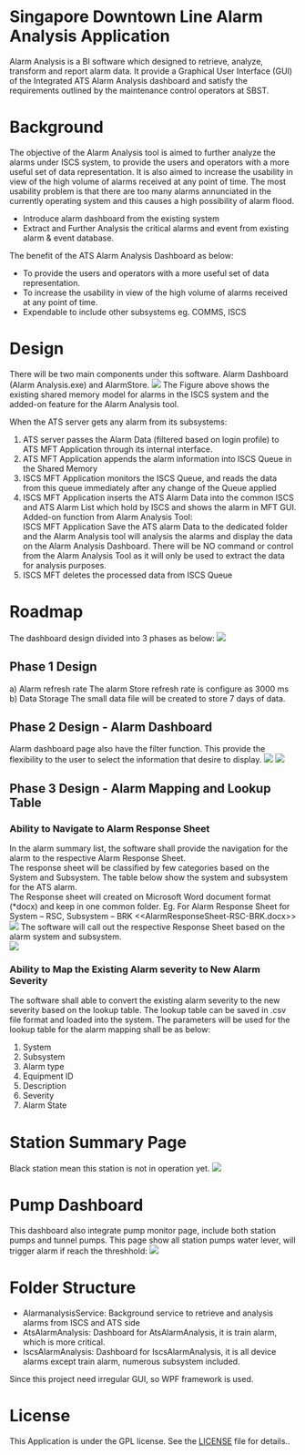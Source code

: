 # Singapore Downtown Line Alarm Analysis Application
Alarm Analysis is a BI software which designed to retrieve, analyze, transform and report alarm data. It provide a Graphical User Interface (GUI) of the Integrated ATS Alarm Analysis dashboard and satisfy the requirements outlined by the maintenance control operators at SBST. 

# Background
The objective of the Alarm Analysis tool is aimed to further analyze the alarms under ISCS system, to provide the users and operators with a more useful set of data representation. It is also aimed to increase the usability in view of the high volume of alarms received at any point of time. The most usability problem is that there are too many alarms annunciated in the currently operating system and this causes a high possibility of alarm flood.
+	Introduce alarm dashboard from the existing system
+	Extract and Further Analysis the critical alarms and event from existing alarm & event database.

The benefit of the ATS Alarm Analysis Dashboard as below:
+	To provide the users and operators with a more useful set of data representation.
+	To increase the usability in view of the high volume of alarms received at any point of time.
+	Expendable to include other subsystems eg. COMMS, ISCS

# Design
There will be two main components under this software. Alarm Dashboard (Alarm Analysis.exe) and AlarmStore.
![](./docs/images/Design.png)
The Figure above shows the existing shared memory model for alarms in the ISCS system and the added-on feature for the Alarm Analysis tool. 

When the ATS server gets any alarm from its subsystems:
1)	ATS server passes the Alarm Data (filtered based on login profile) to ATS MFT Application through its internal interface.
2)	ATS MFT Application appends the alarm information into ISCS Queue in the Shared Memory
3)	ISCS MFT Application monitors the ISCS Queue, and reads the data from this queue immediately after any change of the Queue applied
4)	ISCS MFT Application inserts the ATS Alarm Data into the common ISCS and ATS Alarm List which hold by ISCS and shows the alarm in MFT GUI.
Added-on function from Alarm Analysis Tool:  
ISCS MFT Application Save the ATS alarm Data to the dedicated folder and the Alarm Analysis tool will analysis the alarms and display the data on the Alarm Analysis Dashboard. There will be NO command or control from the Alarm Analysis Tool as it will only be used to extract the data for analysis purposes.
5)	ISCS MFT deletes the processed data from ISCS Queue

# Roadmap
The dashboard design divided into 3 phases as below:
![](./docs/images/Roadmap.png)

##	Phase 1 Design 
a)	Alarm refresh rate
The alarm Store refresh rate is configure as 3000 ms  
b)	Data Storage
The small data file will be created to store 7 days of data.

##	Phase 2 Design - Alarm Dashboard
Alarm dashboard page also have the filter function. This provide the flexibility to the user to select the information that desire to display.
![](./docs/images/AtsPage1.png)
![](./docs/images/AtsFilter.png)

##	Phase 3 Design - Alarm Mapping and Lookup Table

###	Ability to Navigate to Alarm Response Sheet 

In the alarm summary list, the software shall provide the navigation for the alarm to the respective Alarm Response Sheet.  
The response sheet will be classified by few categories based on the System and Subsystem. The table below show the system and subsystem for the ATS alarm.  
The Response sheet will created on Microsoft Word document format (*docx) and keep in one common folder.
Eg. For Alarm Response Sheet for System – RSC, Subsystem – BRK 
  	      <<AlarmResponseSheet-RSC-BRK.docx>>  
![](./docs/images/AlarmResponse.png)
The software will call out the respective Response Sheet based on the alarm system and subsystem.  
![](./docs/images/ATSPage2.png)

### Ability to Map the Existing Alarm severity to New Alarm Severity 

The software shall able to convert the existing alarm severity to the new severity based on the lookup table. The lookup table can be saved in .csv file format and loaded into the system.
The parameters will be used for the lookup table for the alarm mapping shall be as below:
1)	System
2)	Subsystem
3)	Alarm type
4)	Equipment ID
5)	Description
6)	Severity
7)	Alarm State
# Station Summary Page
Black station mean this station is not in operation yet.
![](./docs/images/StationSummary.png)
# Pump Dashboard
This dashboard also integrate pump monitor page, include both station pumps and tunnel pumps. This page  show all station pumps water lever, will trigger alarm if reach the threshhold: 
![](./docs/images/PumpDashboard.png)

# Folder Structure
- AlarmanalysisService: Background service to retrieve and analysis alarms from ISCS and ATS side
- AtsAlarmAnalysis: Dashboard for AtsAlarmAnalysis, it is train alarm, which is more critical.
- IscsAlarmAnalysis: Dashboard for IscsAlarmAnalysis, it is all device alarms except train alarm, numerous subsystem included.

Since this project need irregular GUI, so WPF framework is used.

# License
This Application is under the GPL license. See the [LICENSE](LICENSE) file for details..
